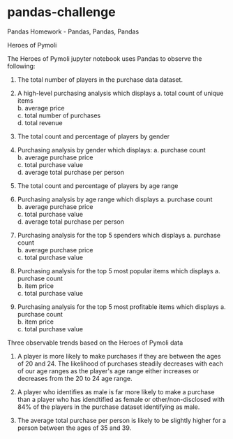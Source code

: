 # pandas-challenge
Pandas Homework - Pandas, Pandas, Pandas

Heroes of Pymoli

The Heroes of Pymoli jupyter notebook uses Pandas to observe the following:

1. The total number of players in the purchase data dataset.

2. A high-level purchasing analysis which displays
	a. total count of unique items<br />
	b. average price<br />
	c. total number of purchases<br />
	d. total revenue<br />
3. The total count and percentage of players by gender
4. Purchasing analysis by gender which displays:
	a. purchase count<br />
	b. average purchase price<br />
	c. total purchase value<br />
	d. average total purchase per person<br />
5. The total count and percentage of players by age range
6. Purchasing analysis by age range which displays
	a. purchase count<br />
	b. average purchase price<br />
	c. total purchase value<br />
	d. average total purchase per person<br />
7. Purchasing analysis for the top 5 spenders which displays
	a. purchase count<br />
	b. average purchase price<br />
	c. total purchase value<br />
8. Purchasing analysis for the top 5 most popular items which displays
	a. purchase count<br />	
	b. item price<br />
	c. total purchase value<br />
9. Purchasing analysis for the top 5 most profitable items which displays
	a. purchase count<br />	
	b. item price<br />
	c. total purchase value<br />


Three observable trends based on the Heroes of Pymoli data

1. A player is more likely to make purchases if they are between the ages of 20 and 24. The likelihood of purchases steadily decreases with each of our age ranges as the player's age range either increases or decreases from the 20 to 24 age range.

2. A player who identifies as male is far more likely to make a purchase than a player who has idendtified as female or other/non-disclosed with 84% of the players in the purchase dataset identifying as male.

3. The average total purchase per person is likely to be slightly higher for a person between the ages of 35 and 39.


